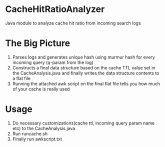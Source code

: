 CacheHitRatioAnalyzer
=====================

Java module to analyze cache hit ratio from incoming search logs

The Big Picture
===============
1. Parses logs and generates unique hash using murmur hash for every incoming query (q-param from the log)
2. Constructs a final data structure based on the cache TTL value set in the CacheAnalysis.java and finally writes the data structure contents to a flat file
3. Running the attached awk script on the final flat file tells you how much of your cache is really used

Usage
=====
1. Do necessary customizations(cache ttl, incoming query param name etc) to the  CacheAnalysis.java
2. Run runcache.sh
3. Finally run awkscript.txt
